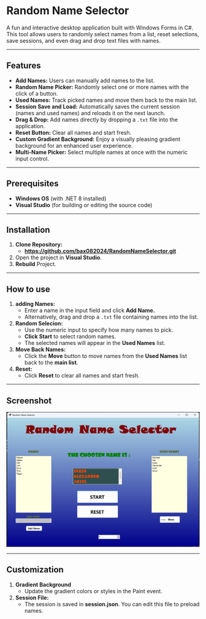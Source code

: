 # Random Name Selector

A fun and interactive desktop application built with Windows Forms in C#. 
This tool allows users to randomly select names from a list, reset selections, 
save sessions, and even drag and drop text files with names.

---

## Features
- **Add Names:** Users can manually add names to the list.
- **Random Name Picker:** Randomly select one or more names with the click of a button.
- **Used Names:** Track picked names and move them back to the main list.
- **Session Save and Load:** Automatically saves the current session (names and used names) and reloads it on the next launch.
- **Drag & Drop:** Add names directly by dropping a `.txt` file into the application.
- **Reset Button:** Clear all names and start fresh.
- **Custom Gradient Background:** Enjoy a visually pleasing gradient background for an enhanced user experience.
- **Multi-Name Picker:** Select multiple names at once with the numeric input control.

---

## Prerequisites
- **Windows OS** (with .NET 8 installed)
- **Visual Studio** (for building or editing the source code)

---

## Installation

1. **Clone Repository:**
	- **https://github.com/bax082024/RandomNameSelector.git**
2. Open the project in **Visual Studio**.
3. **Rebuild** Project.

---

## How to use 

1. **adding Names:**
	- Enter a name in the input field and click **Add Name.**
	- Alternatively, drag and drop a `.txt` file containing names into the list.
2. **Random Selecion:**
	- Use the numeric input to specify how many names to pick.
	- **Click Start** to select random names.
	- The selected names will appear in the **Used Names** list.
3. **Move Back Names:**
	- Click the **Move** button to move names from the **Used Names** list back to the **main list**.
4. **Reset:**
	- Click **Reset** to clear all names and start fresh.

---

## Screenshot

<img src="Images/program.png" alt="1" width="600">

---

## Customization
1. **Gradient Background**
	- Update the gradient colors or styles in the Paint event.
2. **Session File:**
	- The session is saved in **session.json**. You can edit this file to preload names.


